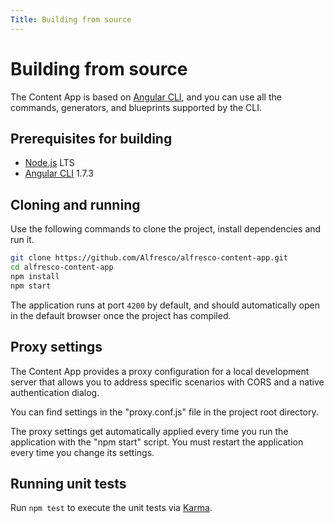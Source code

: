 ```yaml
---
Title: Building from source
---
```


# Building from source

The Content App is based on [Angular CLI](https://cli.angular.io), and you can use all the commands, generators, and blueprints supported by the CLI.

## Prerequisites for building

- [Node.js](https://nodejs.org/en/) LTS
- [Angular CLI](https://cli.angular.io/) 1.7.3

## Cloning and running

Use the following commands to clone the project, install dependencies and run it.

```sh
git clone https://github.com/Alfresco/alfresco-content-app.git
cd alfresco-content-app
npm install
npm start
```

The application runs at port `4200` by default, and should automatically open in the default browser once the project has compiled.

## Proxy settings

The Content App provides a proxy configuration for a local development server that allows you to address specific scenarios with CORS and a native authentication dialog.

You can find settings in the "proxy.conf.js" file in the project root directory.

<p class="warning">
The proxy settings get automatically applied every time you run the application with the "npm start" script.
You must restart the application every time you change its settings.
</p>

## Running unit tests

Run `npm test` to execute the unit tests via [Karma](https://karma-runner.github.io).